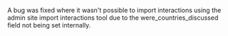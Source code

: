 A bug was fixed where it wasn't possible to import interactions using the admin site import interactions tool due to the were_countries_discussed field not being set internally.